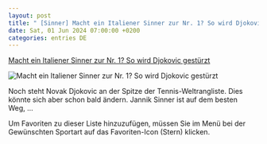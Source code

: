 ```yaml
---
layout: post
title: " [Sinner] Macht ein Italiener Sinner zur Nr. 1? So wird Djokovic gestürzt"
date: Sat, 01 Jun 2024 07:00:00 +0200
categories: entries DE
---
```

[Macht ein Italiener Sinner zur Nr. 1? So wird Djokovic gestürzt](https://www.sportnews.bz/artikel/tennis/macht-ein-italiener-sinner-zur-nr-1-so-wird-djokovic-gestuerzt)

![Macht ein Italiener Sinner zur Nr. 1? So wird Djokovic gestürzt](https://s3-images.sportnews.bz/_images/fit/1000x563/img/2024/06/kann-novak-djokovic-seinen-thron-verteidigen.jpg)

Noch steht Novak Djokovic an der Spitze der Tennis-Weltrangliste. Dies könnte sich aber schon bald ändern. Jannik Sinner ist auf dem besten Weg, ...

Um Favoriten zu dieser Liste hinzuzufügen, müssen Sie im Menü bei der Gewünschten Sportart auf das Favoriten-Icon (Stern) klicken.

